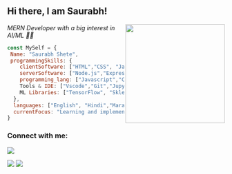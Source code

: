 <p align="center">
<!--  <img align="center" width="700" src="https://foodaddiction.com/wp-content/uploads/2021/03/animated-presentation-software-header.gif"> -->
</p>
<h2> Hi there, I am Saurabh!</h2>
<img align='right' src="https://media.giphy.com/media/HEPwfdu6T6svpPE1eN/giphy.gif" width="230" eight="230">
<p><em> MERN Developer with a big interest in AI/ML 👨‍💻</em></p>

```javascript
const MySelf = {
 Name: "Saurabh Shete",
 programmingSkills: {
    clientSoftware: ["HTML","CSS", "JavaScript", "Tailwind-Css", "React.js", "Redux.js"],
    serverSoftware: ["Node.js","Express.js"],
    programming_lang: ["Javascript","C","Python","C++"]
    Tools & IDE: ["Vscode","Git","Jupyter Notebook","Google Colab"],
    ML Libraries: ["TensorFlow", "Sklearn"]
  },
  languages: ["English", "Hindi","Marathi"],
  currentFocus: "Learning and implementing"
}
```

<h3 align="left">Connect with me:</h3>
<p align="left">
<!-- <a href="https://twitter.com/@gauravmisal8" target="blank"><img align="center" src="https://raw.githubusercontent.com/rahuldkjain/github-profile-readme-generator/master/src/images/icons/Social/twitter.svg" alt="@gauravmisal8" height="30" width="40" /></a>
<a href="https://linkedin.com/in/https://www.linkedin.com/in/gaurav-misal-962a01205" target="blank"><img align="center" src="https://raw.githubusercontent.com/rahuldkjain/github-profile-readme-generator/master/src/images/icons/Social/linked-in-alt.svg" alt="https://www.linkedin.com/in/gaurav-misal-962a01205" height="30" width="40" /></a>
<a href="https://instagram.com/gmisal2002@gmail.com" target="blank"><img align="center" src="https://raw.githubusercontent.com/rahuldkjain/github-profile-readme-generator/master/src/images/icons/Social/instagram.svg" alt="gmisal2002@gmail.com" height="30" width="40" /></a>
<a href="https://www.leetcode.com/garry000" target="blank"><img align="center" src="https://raw.githubusercontent.com/rahuldkjain/github-profile-readme-generator/master/src/images/icons/Social/leet-code.svg" alt="garry000" height="30" width="40" /></a> -->

</p>
<img src="https://komarev.com/ghpvc/?username=saurabh-shete&color=dc143c">


<p>
<img src="https://github-readme-stats-saurabh-shetes-projects.vercel.app/api/top-langs/?username=saurabh-shete&count_private=true">
<img src="https://github-readme-stats-saurabh-shetes-projects.vercel.app/api?username=saurabh-shete&count_private=true&show_icons=true&line_height=20">

</p>
